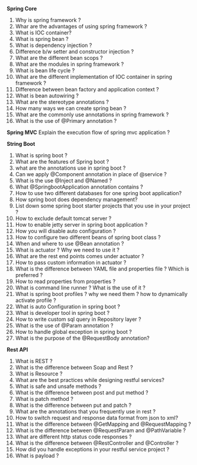 **Spring Core**
1.	Why is spring framework ?
2.  Whar are the advantages of using spring framework ?
3.  What is IOC container?
4.  What is spring bean ?
5.  What is dependency injection ?
6.  Difference b/w setter and constructor injection ?
7.  What are the  different bean scops ?
8.  What are the modules in spring framework ?
9.  What is bean life cycle ?
10. What are the different implementation of IOC container in spring framework ? 
11. Difference between bean factory and application context ?
12. What is bean autowiring ?
13. What are the stereotype annotations ?
14. How many ways we can create spring bean ?
15. What are the commonly use annotations in spring framework ?
16. What is the use of @Primary annotation ?

**Spring MVC**
Explain the execution flow of spring mvc application ?



**String Boot**
1.	What is spring boot ?
2.	What are the features of Spring boot ?
3.	what are the annotations use in spring boot ?
4.	Can we apply @Component annotation in place of @service ?
5.	What is the use @Inject and @Named ?
6.	What @SpringbootApplication annotation contains ?
7.	How to use two different databases for one spring boot application?
8.	How spring boot does dependency management?
9.	List down some spring boot starter projects that you use in your project ?
10.	How to exclude default tomcat server ?
11.	How to enable jetty server in spring boot application ?
12.	How you will disable auto configuration ?
13.	How to configure two different beans of spring boot class ?
14.	When and where to use @Bean annotation ?
15. What is actuator ? Why we need to use it ? 
16. What are the rest end points comes under actuator ?
17. How to pass custom information in actuator ?
18. What is the difference between YAML file and properties file ? Which is preferred ?
19. How to read properties from properties ?
20. What is command line runner ? What is the use of it ?
21. What is spring boot profiles ? why we need them ? how to dynamically activate profile ?
22. What is auto Configuration in spring boot ? 
23. What is developer tool in spring boot ?
24. How to write custom sql query in Repository layer ?
25. What is the use of @Param annotation ?
26. How to handle global exception in spring boot ?
27. What is the purpose of the @RequestBody annotation?

**Rest API**
1. What is REST ?
2. What is the difference between Soap and Rest ?
3. What is Resource ?
4. What are the best practices while designing restful services?
5. What is safe and unsafe methods ?
6. What is the difference between post and put method ?
7. What is patch method ?
8. What is the difference between put and patch ?
9. What are the annotations that you frequently use in rest ?
10. How to switch request and response data format from json to xml?
11. What is the difference between @GetMapping and @RequestMapping ?
12. What is the difference between @RequestParam and @PathVariable ?
13. What are different http status code responses ?
14. What is the difference between @RestController and @Controller ? 
15. How did you handle exceptions in your restful service project ?
16. What is payload ?
<!-- hidden comment- PENDING QUESTIONS- 
What is the role of the @Scheduled annotation in Spring Boot?
What is the purpose of the @Cacheable annotation in Spring Boot?
How pagination working in spring boot rest api 
What is the purpose of the @Async annotation in Spring Boot?
What is asynchnous call in spring boot rest api ? 
Explain the concept of HATEOAS and how it is implemented in Spring Boot.
Explain the purpose of the Content-Type and Accept headers in HTTP requests and responses.
What is URI, and how is it different from a URL?
How does RESTful service maintain statelessness, and why is it important?
What is the role of the Authorization header in HTTP requests, and how is it used in RESTful authentication?
What is the purpose of the OPTIONS HTTP method in REST?
-->


